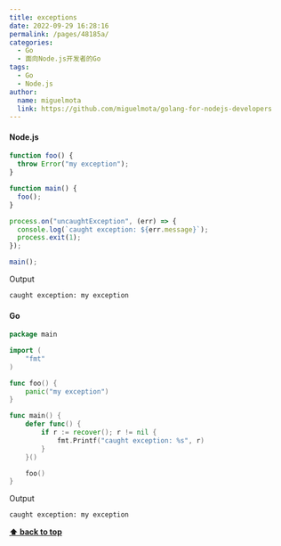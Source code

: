 ```yaml
---
title: exceptions
date: 2022-09-29 16:28:16
permalink: /pages/48185a/
categories:
  - Go
  - 面向Node.js开发者的Go
tags:
  - Go
  - Node.js
author:
  name: miguelmota
  link: https://github.com/miguelmota/golang-for-nodejs-developers
---
```


#### Node.js

```js
function foo() {
  throw Error("my exception");
}

function main() {
  foo();
}

process.on("uncaughtException", (err) => {
  console.log(`caught exception: ${err.message}`);
  process.exit(1);
});

main();
```

Output

```bash
caught exception: my exception
```

#### Go

```go
package main

import (
	"fmt"
)

func foo() {
	panic("my exception")
}

func main() {
	defer func() {
		if r := recover(); r != nil {
			fmt.Printf("caught exception: %s", r)
		}
	}()

	foo()
}
```

Output

```bash
caught exception: my exception
```

**[⬆ back to top](#contents)**
